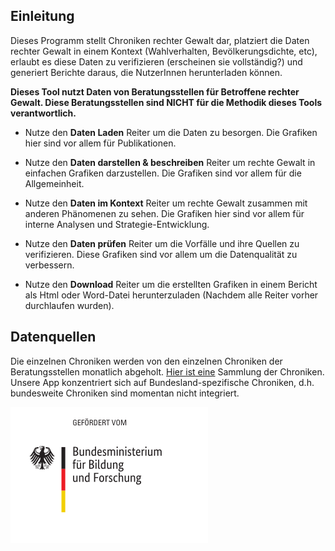 
## Einleitung

Dieses Programm stellt Chroniken rechter Gewalt dar, platziert die Daten rechter Gewalt in einem Kontext (Wahlverhalten, Bevölkerungsdichte, etc), erlaubt es diese Daten zu verifizieren (erscheinen sie vollständig?) und generiert Berichte daraus, die NutzerInnen herunterladen können. 

**Dieses Tool nutzt Daten von Beratungsstellen für Betroffene rechter Gewalt. Diese Beratungsstellen sind NICHT für die Methodik dieses Tools verantwortlich.**


* Nutze den **<i class="fa fa-table"></i> Daten Laden** Reiter um die Daten zu besorgen. Die Grafiken hier sind vor allem für Publikationen. 
* Nutze den **<i class="fa fa-bar-chart"></i> Daten darstellen & beschreiben** Reiter um rechte Gewalt in einfachen Grafiken darzustellen. Die Grafiken sind vor allem für die Allgemeinheit. 
* Nutze den **<i class="fa fa-globe"></i> Daten im Kontext** Reiter um rechte Gewalt zusammen mit anderen Phänomenen zu sehen. Die Grafiken hier sind vor allem für interne Analysen und Strategie-Entwicklung. 
* Nutze den **<i class="fa fa-search"></i> Daten prüfen** Reiter um die Vorfälle und ihre Quellen zu verifizieren. Diese Grafiken sind vor allem um die Datenqualität zu verbessern. 

* Nutze den **<i class="fa fa-download"></i> Download** Reiter um die erstellten Grafiken in einem Bericht als Html oder Word-Datei herunterzuladen (Nachdem alle Reiter vorher durchlaufen wurden).  

## Datenquellen

Die einzelnen Chroniken werden von den einzelnen Chroniken der Beratungsstellen monatlich abgeholt. [Hier ist eine](https://rightwatching.org/chroniken-der-rechten-szene) Sammlung der Chroniken. Unsere App konzentriert sich auf Bundesland-spezifische Chroniken, d.h. bundesweite Chroniken sind momentan nicht integriert. 

![Funded by BMBF](BMBF_de.png)

